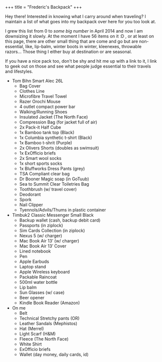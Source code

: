 +++
title = "Frederic's Backpack"
+++

Hey there! Interested in knowing what I carry around when traveling? I
maintain a list of what goes into my backpack over here for you too
look at.

I grew this list from 0 to _some big number_ in April 2014 and now I am
downsizing it slowly. At the moment I have 56 items on it :D , or at
least on this page, there are other small thing that are come and go but
are non-essential, like, lip-balm, winter boots in winter, kleenexes,
throwable razors... Those thing I either buy at destination or are seasonal.

If you have a nice pack too, don't be shy and hit me up
with a link to it, I link to geek out on those and see what people judge
essential to their travels and lifestyles.

- Tom Bihn Smart Alec 26L
  - Bag Cover
  - Clothes Line
  - Microfibre Travel Towel
  - Razer Orochi Mouse
  - 4 outlet compact power bar
  - Walking/Running Shoes
  - Insulated Jacket (The North Face)
  - Compression Bag (for jacket full of air)
  - 2x Pack-it Half Cube
  - 1x Bamboo tank top (Black)
  - 1x Columbia synthetic t-shirt (Black)
  - 1x Bamboo t-shrit (Purple)
  - 2x Olivers Shorts (doubles as swimsuit)
  - 1x ExOfficio briefs
  - 2x Smart wool socks
  - 1x short sports socks
  - 1x Bluffworks Dress Pants (grey)
  - TSA Compliant clear bag
  - Dr Booner Magic soap (in GoTuub)
  - Sea to Summit Clear Toiletries Bag
  - Toothbrush (w/ travel cover)
  - Deodorant
  - Spork
  - Nail Clipper
  - Tyennols/Advils/Thums in plastic container
- Timbuk2 Classic Messenger Small Black
  - Backup wallet (cash, backup debit card)
  - Passports (in ziplock)
  - Sim Cards Collection (in ziplock)
  - Nexus 5 (w/ charger)
  - Mac Book Air 13’ (w/ charger)
  - Mac Book Air 13’ Cover
  - Lined notebook
  - Pen
  - Apple Earbuds
  - Laptop stand
  - Apple Wireless keyboard
  - Packable Raincoat
  - 500ml water bottle
  - Lip balm
  - Sun Glasses (w/ case)
  - Beer opener
  - Kindle Book Reader (Amazon)
- On me
  - Belt
  - Technical Stretchy pants (OR)
  - Leather Sandals (Mephistos)
  - Hat (Merrel)
  - Light Scarf (H&M)
  - Fleece (The North Face)
  - White Shirt
  - ExOfficio briefs
  - Wallet (day money, daily cards, id)
